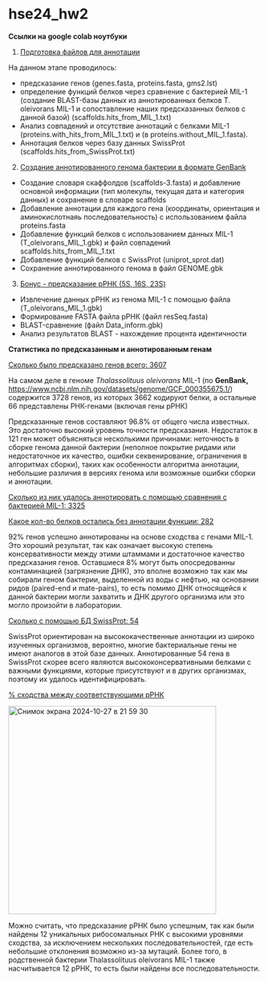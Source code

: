 # hse24_hw2
  
**Ссылки на google colab ноутбуки**

1. [Подготовка файлов для аннотации](https://colab.research.google.com/drive/1-gj9S3eBJtkiQWIH5y0dANXBHm5PocDL#scrollTo=XFN9gII7MfIn)

На данном этапе проводилось:
- предсказание генов (genes.fasta, proteins.fasta, gms2.lst)
- определение функций белков через сравнение с бактерией MIL-1 (создание BLAST-базы данных из аннотированных белков T. oleivorans MIL-1 и сопоставление наших предсказанных белков с данной базой) (scaffolds.hits_from_MIL_1.txt)
- Анализ совпадений и отсутствие аннотаций с белками MIL-1 (proteins.with_hits_from_MIL_1.txt) и (в proteins.without_MIL_1.fasta).
- Аннотация белков через базу данных SwissProt (scaffolds.hits_from_SwissProt.txt)

2. [Cоздание аннотированного генома бактерии в формате GenBank](https://colab.research.google.com/drive/1IX2W-IT90JuH-ItU1CQsLPguZ8pc0QJp#scrollTo=0DzhOFoAQ-KL)

- Создание словаря скаффолдов (scaffolds-3.fasta) и добавление основной информации (тип молекулы, текущая дата и категория данных) и сохранение в словаре scaffolds
- Добавление аннотации для каждого гена (координаты, ориентация и аминокислотнаяь последовательность) с использованием файла proteins.fasta
- Добавление функций белков с использованием данных MIL-1 (T_oleivorans_MIL_1.gbk) и файл совпадений scaffolds.hits_from_MIL_1.txt
- Добавление функций белков с SwissProt (uniprot_sprot.dat)
- Сохранение аннотированного генома в файл GENOME.gbk

   
3. [Бонус - предсказание рРНК (5S, 16S, 23S)](https://colab.research.google.com/drive/1joaXA5R_j4_CtZyt_ybwIfIBTdRDIoJG#scrollTo=whfMt6HnX6w2)

- Извлечение данных рРНК из генома MIL-1 с помощью файла (T_oleivorans_MIL_1.gbk)
- Формирование FASTA файла рРНК (файл resSeq.fasta)
- BLAST-сравнение (файл Data_inform.gbk)
- Анализ результатов BLAST - нахождение процента идентичности 

**Статистика по предсказанным и аннотированным генам**

<ins>Сколько было предсказано генов всего: 3607</ins>

На самом деле в геноме *Thalassolituus oleivorans* MIL-1 (по **GenBank,** https://www.ncbi.nlm.nih.gov/datasets/genome/GCF_000355675.1/) содержится 3728 генов, из которых 3662 кодируют белки, а остальные 66 представлены РНК-генами (включая гены рРНК)

Предсказанные генов составляют 96.8% от общего числа известных. Это достаточно высокий уровень точности предсказания. Недостаток в 121 ген может объясняться несколькими причинами: неточность в сборке генома данной бактерии (неполное покрытие ридами или недостаточное их качество, ошибки секвенирование, ограничения в алгоритмах сборки), таких как особенности алгоритма аннотации, небольшие различия в версиях генома или возможные ошибки сборки и аннотации.


<ins>Сколько из них удалось аннотировать с помощью сравнения с бактерией MIL-1: 3325</ins>

<ins>Какое кол-во белков остались без аннотации функции: 282</ins>


92% генов успешно аннотированы на основе сходства с генами MIL-1. Это хороший результат, так как означает высокую степень консервативности между этими штаммами и достаточное качество предсказания генов. Оставшиеся 8% могут быть опосредованны контаминацией (загрязнение ДНК), это вполне возможно так как мы собирали геном бактерии, выделенной из воды с нефтью, на основании ридов (paired-end  и  mate-pairs), то есть помимо ДНК относящейся к данной бактерии могли захватить и ДНК другого организма или это могло произойти в лаборатории. 


<ins>Сколько с помощью БД SwissProt: 54</ins>

SwissProt ориентирован на высококачественные аннотации из широко изученных организмов, вероятно, многие бактериальные гены не имеют аналогов в этой базе данных. Аннотированные 54 гена в SwissProt скорее всего являются высококонсервативными белками с важными функциями, которые присутствуют и в других организмах, поэтому их удалось идентифицировать.


<ins>% сходства между соответствующими рРНК</ins>

<img width="414" alt="Снимок экрана 2024-10-27 в 21 59 30" src="https://github.com/user-attachments/assets/a4c49515-8fa3-496f-9fe4-7d165f7f7f41">



Можно считать, что предсказание рРНК было успешным, так как были найдены 12 уникальных рибосомальных РНК с высокими уровнями сходства, за исключением нескольких последовательностей, где есть небольшие отклонения возможно из-за мутаций. Более того, в родственной бактерии Thalassolituus oleivorans MIL-1 также насчитывается 12 рРНК, то есть были найдены все последовательности. 
